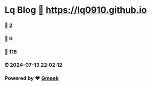 # Lq Blog :link: https://lq0910.github.io 
### :page_facing_up: [2](https://lq0910.github.io/tag.html) 
### :speech_balloon: 0 
### :hibiscus: 118 
### :alarm_clock: 2024-07-13 22:02:12 
### Powered by :heart: [Gmeek](https://github.com/Meekdai/Gmeek)
